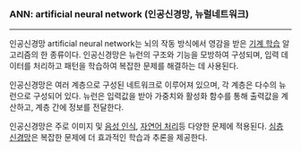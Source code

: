 ### ANN: artificial neural network  (인공신경망, 뉴럴네트워크)

---

인공신경망 artificial neural network는 뇌의 작동 방식에서 영감을 받은 [기계 학습](../m/ml.md) 알고리즘의 한 종류이다. 인공신경망은 뉴런의 구조와 기능을 모방하여 구성되며, 입력 데이터를 처리하고 패턴을 학습하여 복잡한 문제를 해결하는 데 사용된다. 

인공신경망은 여러 계층으로 구성된 네트워크로 이루어져 있으며, 각 계층은 다수의 뉴런으로 구성되어 있다. 뉴런은 입력값을 받아 가중치와 활성화 함수를 통해 출력값을 계산하고, 계층 간에 정보를 전달한다.

인공신경망은 주로 이미지 및 [음성 인식](../s/speech_recognition.md), [자연어 처리](../n/nlp.md)등 다양한 문제에 적용된다. [심층 신경망](../d/dnn.md)은 복잡한 문제에 더 효과적인 학습과 추론을 제공한다.


